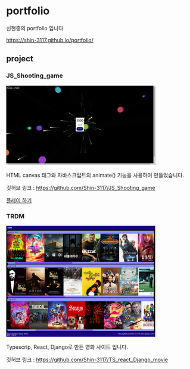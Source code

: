 # portfolio
신현중의 portfolio 입니다

https://shin-3117.github.io/portfolio/

## project

### JS_Shooting_game

<img src="./img/JS_Shooting_game.gif" class="card-img-top" alt="슈팅게임이미지"
style="width: 400px;">

HTML canvas 태그와 자바스크립트의 animate() 기능을 사용하여 만들었습니다.

깃허브 링크 : https://github.com/Shin-3117/JS_Shooting_game

<a href="https://shin-3117.github.io/JS_Shooting_game/" class="btn btn-primary"
target="_blank" rel="noreferrer noopener">플레이 하기</a>



### TRDM

<img src="./img/TRDM.png" class="card-img-top" alt="프로젝트 : 영화 리뷰 사이트 이미지"
style="width: 400px;">

Typescrip, React, Django로 만든 영화 사이트 입니다.

깃허브 링크 : https://github.com/Shin-3117/TS_react_Django_movie